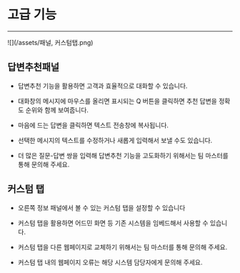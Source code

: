 # 고급 기능

---

![](/assets/패널, 커스텀탭.png)

## 답변추천패널

* 답변추천 기능을 활용하면 고객과 효율적으로 대화할 수 있습니다.

* 대화창의 메시지에 마우스를 올리면 표시되는 Q 버튼을 클릭하면 추천 답변을 정확도 순위와 함께 보여줍니다.

* 마음에 드는 답변을 클릭하면 텍스트 전송창에 복사됩니다.

* 선택한 메시지의 텍스트를 수정하거나 새롭게 입력해서 보낼 수도 있습니다.

* 더 많은 질문-답변 쌍을 입력해 답변추천 기능을 고도화하기 위해서는 팀 마스터를 통해 문의해 주세요.

## 커스텀 탭

* 오른쪽 정보 패널에서 볼 수 있는 커스텀 탭을 설정할 수 있습니다

* 커스텀 탭을 활용하면 어드민 화면 등 기존 시스템을 임베드해서 사용할 수 있습니다.

* 커스텀 탭을 다른 웹페이지로 교체하기 위해서는 팀 마스터를 통해 문의해 주세요.

* 커스텀 탭 내의 웹페이지 오류는 해당 시스템 담당자에게 문의해 주세요.



